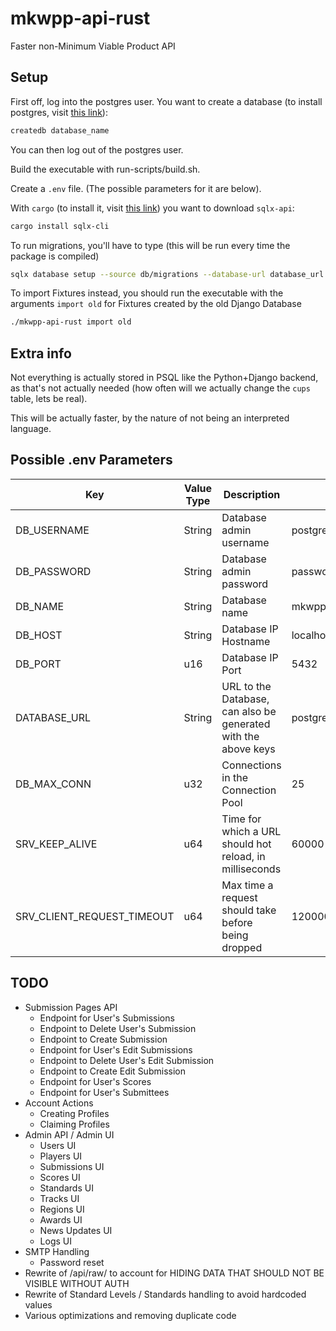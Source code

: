 # mkwpp-api-rust
Faster non-Minimum Viable Product API

## Setup
First off, log into the postgres user. You want to create a database (to install postgres, visit [this link](https://www.postgresql.org/download/)):
```bash
createdb database_name
```
You can then log out of the postgres user.

Build the executable with run-scripts/build.sh.

Create a `.env` file. (The possible parameters for it are below).

With `cargo` (to install it, visit [this link](https://rustup.rs/)) you want to download `sqlx-api`:
```bash
cargo install sqlx-cli
```

To run migrations, you'll have to type (this will be run every time the package is compiled)
```bash
sqlx database setup --source db/migrations --database-url database_url
```

To import Fixtures instead, you should run the executable with the arguments `import old` for Fixtures created by the old Django Database

```bash
./mkwpp-api-rust import old
```

## Extra info
Not everything is actually stored in PSQL like the Python+Django backend, as that's not actually needed (how often will we actually change the `cups` table, lets be real).

This will be actually faster, by the nature of not being an interpreted language.

## Possible .env Parameters
| Key | Value Type | Description | Default |
|-|-|-|-|
| DB_USERNAME | String | Database admin username | postgres |
| DB_PASSWORD | String | Database admin password | password |
| DB_NAME | String | Database name | mkwppdb |
| DB_HOST | String | Database IP Hostname | localhost |
| DB_PORT | u16 | Database IP Port | 5432 |
| DATABASE_URL | String | URL to the Database, can also be generated with the above keys | postgres://postgres:password@localhost:5432/mkwppdb |
| DB_MAX_CONN | u32 | Connections in the Connection Pool | 25 |
| SRV_KEEP_ALIVE | u64 | Time for which a URL should hot reload, in milliseconds | 60000 |
| SRV_CLIENT_REQUEST_TIMEOUT | u64 | Max time a request should take before being dropped | 120000 |

## TODO
- Submission Pages API
    - Endpoint for User's Submissions
    - Endpoint to Delete User's Submission
    - Endpoint to Create Submission
    - Endpoint for User's Edit Submissions
    - Endpoint to Delete User's Edit Submission
    - Endpoint to Create Edit Submission
    - Endpoint for User's Scores
    - Endpoint for User's Submittees
- Account Actions
    - Creating Profiles
    - Claiming Profiles
- Admin API / Admin UI
    - Users UI
    - Players UI
    - Submissions UI
    - Scores UI
    - Standards UI
    - Tracks UI
    - Regions UI
    - Awards UI
    - News Updates UI
    - Logs UI
- SMTP Handling
    - Password reset
- Rewrite of /api/raw/ to account for HIDING DATA THAT SHOULD NOT BE VISIBLE WITHOUT AUTH
- Rewrite of Standard Levels / Standards handling to avoid hardcoded values
- Various optimizations and removing duplicate code